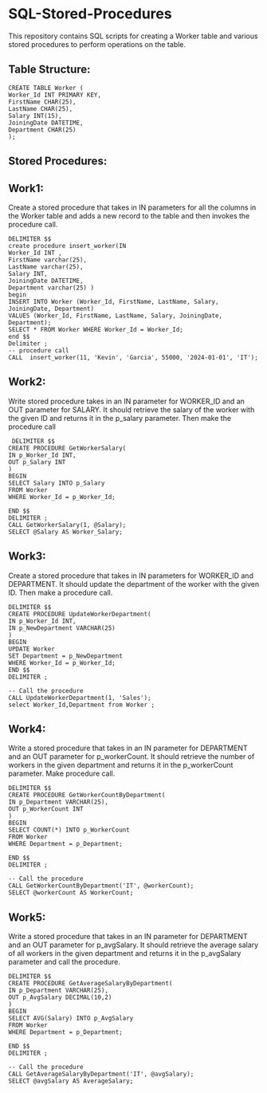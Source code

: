 # SQL-Stored-Procedures
This repository contains SQL scripts for creating a Worker table and various stored procedures to perform operations on the table.

## Table Structure:

    CREATE TABLE Worker (
    Worker_Id INT PRIMARY KEY,
    FirstName CHAR(25),
    LastName CHAR(25),
    Salary INT(15),
    JoiningDate DATETIME,
    Department CHAR(25)
    );

## Stored Procedures:
  ## Work1:
  Create a stored procedure that takes in IN parameters for all the columns in the Worker table and adds a new record to the table and then invokes the procedure call.

    DELIMITER $$
    create procedure insert_worker(IN 
    Worker_Id INT ,
    FirstName varchar(25),
    LastName varchar(25),
    Salary INT,
    JoiningDate DATETIME,
    Department varchar(25) )
    begin
    INSERT INTO Worker (Worker_Id, FirstName, LastName, Salary, JoiningDate, Department)
    VALUES (Worker_Id, FirstName, LastName, Salary, JoiningDate, Department);
    SELECT * FROM Worker WHERE Worker_Id = Worker_Id;
    end $$
    Delimiter ;
    -- procedure call
    CALL  insert_worker(11, 'Kevin', 'Garcia', 55000, '2024-01-01', 'IT');
    
  ## Work2:
  Write stored procedure takes in an IN parameter for WORKER_ID and an OUT parameter for SALARY. It should retrieve the salary of the worker with the given ID and returns it in the p_salary parameter. 
  Then make the procedure call
  
     DELIMITER $$
    CREATE PROCEDURE GetWorkerSalary(
    IN p_Worker_Id INT,
    OUT p_Salary INT
    )
    BEGIN
    SELECT Salary INTO p_Salary
    FROM Worker
    WHERE Worker_Id = p_Worker_Id;
    
    END $$
    DELIMITER ;
    CALL GetWorkerSalary(1, @Salary);
    SELECT @Salary AS Worker_Salary;

 ## Work3:
 Create a stored procedure that takes in IN parameters for WORKER_ID and DEPARTMENT. It should update the department of the worker with the given ID. Then make a procedure call.

    DELIMITER $$
    CREATE PROCEDURE UpdateWorkerDepartment(
    IN p_Worker_Id INT,
    IN p_NewDepartment VARCHAR(25)
    )
    BEGIN
    UPDATE Worker
    SET Department = p_NewDepartment
    WHERE Worker_Id = p_Worker_Id;
    END $$
    DELIMITER ;

    -- Call the procedure
    CALL UpdateWorkerDepartment(1, 'Sales'); 
    select Worker_Id,Department from Worker ;

  ## Work4:
  Write a stored procedure that takes in an IN parameter for DEPARTMENT and an OUT parameter for p_workerCount. It should retrieve the number of workers in the given department and returns it in the 
  p_workerCount parameter. Make procedure call.

    DELIMITER $$
    CREATE PROCEDURE GetWorkerCountByDepartment(
    IN p_Department VARCHAR(25),
    OUT p_WorkerCount INT
    )
    BEGIN
    SELECT COUNT(*) INTO p_WorkerCount
    FROM Worker
    WHERE Department = p_Department;
    
    END $$
    DELIMITER ;

    -- Call the procedure
    CALL GetWorkerCountByDepartment('IT', @workerCount);
    SELECT @workerCount AS WorkerCount;

  ## Work5:
  Write a stored procedure that takes in an IN parameter for DEPARTMENT and an OUT parameter for p_avgSalary. It should retrieve the average salary of all workers in the given department and returns it 
  in the p_avgSalary parameter and call the procedure.

    DELIMITER $$
    CREATE PROCEDURE GetAverageSalaryByDepartment(
    IN p_Department VARCHAR(25),
    OUT p_AvgSalary DECIMAL(10,2)
    )
    BEGIN
    SELECT AVG(Salary) INTO p_AvgSalary
    FROM Worker
    WHERE Department = p_Department;
    
    END $$
    DELIMITER ;

    -- Call the procedure
    CALL GetAverageSalaryByDepartment('IT', @avgSalary);
    SELECT @avgSalary AS AverageSalary;
    


  
  
